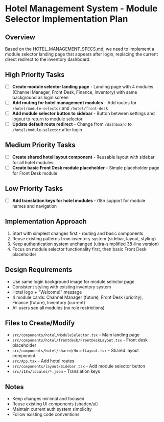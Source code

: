 # Hotel Management System - Module Selector Implementation Plan

## Overview
Based on the HOTEL_MANAGEMENT_SPECS.md, we need to implement a module selector landing page that appears after login, replacing the current direct redirect to the inventory dashboard.

## High Priority Tasks
- [ ] **Create module selector landing page** - Landing page with 4 modules (Channel Manager, Front Desk, Finance, Inventory) with same background as login screen
- [ ] **Add routing for hotel management modules** - Add routes for `/hotel/module-selector` and `/hotel/front-desk` 
- [ ] **Add module selector button to sidebar** - Button between settings and logout to return to module selector
- [ ] **Update default route redirect** - Change from `/dashboard` to `/hotel/module-selector` after login

## Medium Priority Tasks
- [ ] **Create shared hotel layout component** - Reusable layout with sidebar for all hotel modules
- [ ] **Create basic Front Desk module placeholder** - Simple placeholder page for Front Desk module

## Low Priority Tasks  
- [ ] **Add translation keys for hotel modules** - i18n support for module names and navigation

## Implementation Approach
1. Start with simplest changes first - routing and basic components
2. Reuse existing patterns from inventory system (sidebar, layout, styling)
3. Keep authentication system unchanged (ultra-simplified 38-line version)
4. Focus on module selector functionality first, then basic Front Desk placeholder

## Design Requirements
- Use same login background image for module selector page
- Consistent styling with existing inventory system
- Hotel logo + "Welcome!" message
- 4 module cards: Channel Manager (future), Front Desk (priority), Finance (future), Inventory (current)
- All users see all modules (no role restrictions)

## Files to Create/Modify
- `src/components/hotel/ModuleSelector.tsx` - Main landing page
- `src/components/hotel/frontdesk/FrontDeskLayout.tsx` - Front desk placeholder
- `src/components/hotel/shared/HotelLayout.tsx` - Shared layout component
- `src/App.tsx` - Add hotel routes
- `src/components/layout/Sidebar.tsx` - Add module selector button
- `src/i18n/locales/*.json` - Translation keys

## Notes
- Keep changes minimal and focused
- Reuse existing UI components (shadcn/ui)
- Maintain current auth system simplicity
- Follow existing code conventions
